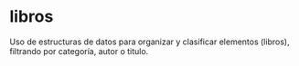 # libros
Uso de estructuras de datos para organizar y clasificar elementos (libros), filtrando por categoría, autor o titulo.
